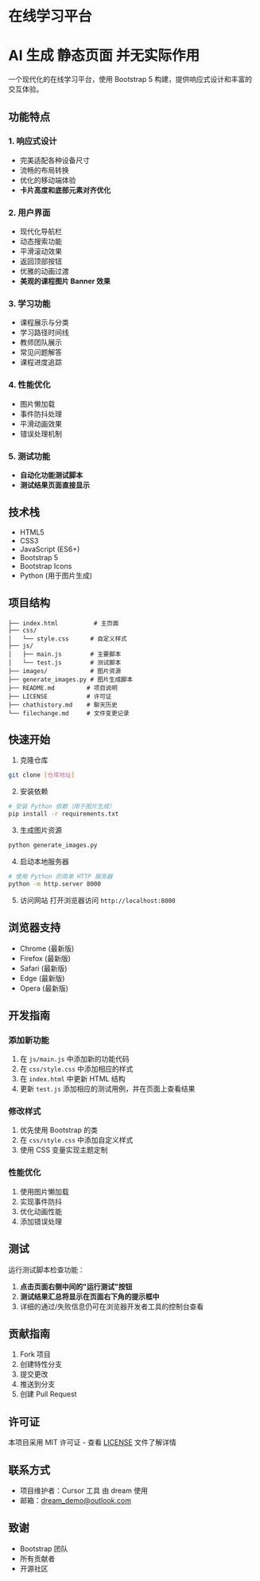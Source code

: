 # 在线学习平台
# AI 生成 静态页面 并无实际作用
一个现代化的在线学习平台，使用 Bootstrap 5 构建，提供响应式设计和丰富的交互体验。

## 功能特点

### 1. 响应式设计
- 完美适配各种设备尺寸
- 流畅的布局转换
- 优化的移动端体验
- **卡片高度和底部元素对齐优化**

### 2. 用户界面
- 现代化导航栏
- 动态搜索功能
- 平滑滚动效果
- 返回顶部按钮
- 优雅的动画过渡
- **美观的课程图片 Banner 效果**

### 3. 学习功能
- 课程展示与分类
- 学习路径时间线
- 教师团队展示
- 常见问题解答
- 课程进度追踪

### 4. 性能优化
- 图片懒加载
- 事件防抖处理
- 平滑动画效果
- 错误处理机制

### 5. 测试功能
- **自动化功能测试脚本**
- **测试结果页面直接显示**

## 技术栈

- HTML5
- CSS3
- JavaScript (ES6+)
- Bootstrap 5
- Bootstrap Icons
- Python (用于图片生成)

## 项目结构

```
├── index.html          # 主页面
├── css/
│   └── style.css      # 自定义样式
├── js/
│   ├── main.js        # 主要脚本
│   └── test.js        # 测试脚本
├── images/            # 图片资源
├── generate_images.py # 图片生成脚本
├── README.md         # 项目说明
├── LICENSE           # 许可证
├── chathistory.md    # 聊天历史
└── filechange.md     # 文件变更记录
```

## 快速开始

1. 克隆仓库
```bash
git clone [仓库地址]
```

2. 安装依赖
```bash
# 安装 Python 依赖（用于图片生成）
pip install -r requirements.txt
```

3. 生成图片资源
```bash
python generate_images.py
```

4. 启动本地服务器
```bash
# 使用 Python 的简单 HTTP 服务器
python -m http.server 8000
```

5. 访问网站
打开浏览器访问 `http://localhost:8000`

## 浏览器支持

- Chrome (最新版)
- Firefox (最新版)
- Safari (最新版)
- Edge (最新版)
- Opera (最新版)

## 开发指南

### 添加新功能
1. 在 `js/main.js` 中添加新的功能代码
2. 在 `css/style.css` 中添加相应的样式
3. 在 `index.html` 中更新 HTML 结构
4. 更新 `test.js` 添加相应的测试用例，并在页面上查看结果

### 修改样式
1. 优先使用 Bootstrap 的类
2. 在 `css/style.css` 中添加自定义样式
3. 使用 CSS 变量实现主题定制

### 性能优化
1. 使用图片懒加载
2. 实现事件防抖
3. 优化动画性能
4. 添加错误处理

## 测试

运行测试脚本检查功能：
1. **点击页面右侧中间的"运行测试"按钮**
2. **测试结果汇总将显示在页面右下角的提示框中**
3. 详细的通过/失败信息仍可在浏览器开发者工具的控制台查看

## 贡献指南

1. Fork 项目
2. 创建特性分支
3. 提交更改
4. 推送到分支
5. 创建 Pull Request

## 许可证

本项目采用 MIT 许可证 - 查看 [LICENSE](LICENSE) 文件了解详情

## 联系方式

- 项目维护者：Cursor 工具 由 dream 使用
- 邮箱：dream_demo@outlook.com

## 致谢

- Bootstrap 团队
- 所有贡献者
- 开源社区 